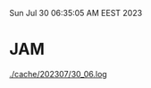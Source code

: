 Sun Jul 30 06:35:05 AM EEST 2023
# JAM
<a href='./cache/202307/30_06.log'>./cache/202307/30_06.log</a>
